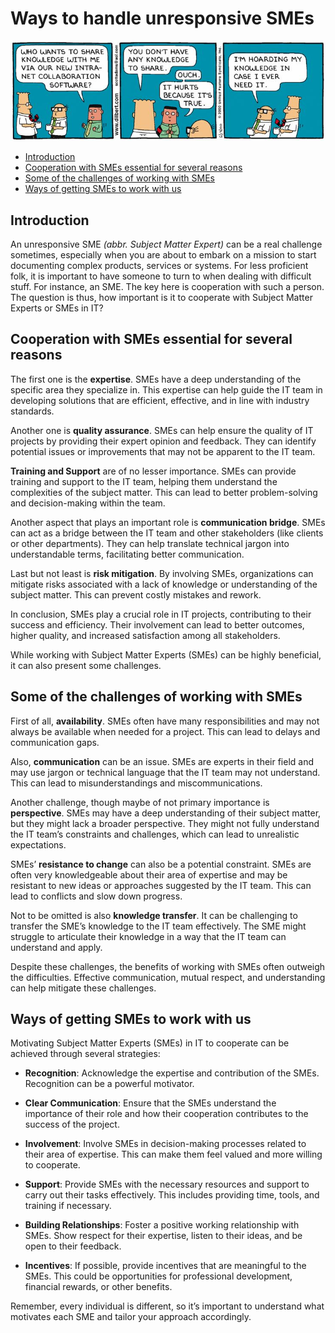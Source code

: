 # Ways to handle unresponsive SMEs <!-- omit in toc -->

![Alt text](aa246608b3b3fe34728bd118d7d0e938.jpg)
- [Introduction](#introduction)
- [Cooperation with SMEs essential for several reasons](#cooperation-with-smes-essential-for-several-reasons)
- [Some of the challenges of working with SMEs](#some-of-the-challenges-of-working-with-smes)
- [Ways of getting SMEs to work with us](#ways-of-getting-smes-to-work-with-us)

## Introduction
An unresponsive SME *(abbr. Subject Matter Expert)* can be a real challenge sometimes, especially when you are about to embark on a mission to start documenting complex products, services or systems. For less proficient folk, it is important to have someone to turn to when dealing with difficult stuff. For instance, an SME. The key here is cooperation with such a person. The question is thus, how important is it to cooperate with Subject Matter Experts or SMEs in IT?

## Cooperation with SMEs essential for several reasons 

The first one is the **expertise**. SMEs have a deep understanding of the specific area they specialize in. This expertise can help guide the IT team in developing solutions that are efficient, effective, and in line with industry standards.

Another one is **quality assurance**. SMEs can help ensure the quality of IT projects by providing their expert opinion and feedback. They can identify potential issues or improvements that may not be apparent to the IT team.

**Training and Support** are of no lesser importance. SMEs can provide training and support to the IT team, helping them understand the complexities of the subject matter. This can lead to better problem-solving and decision-making within the team.

Another aspect that plays an important role is **communication bridge**. SMEs can act as a bridge between the IT team and other stakeholders (like clients or other departments). They can help translate technical jargon into understandable terms, facilitating better communication.

Last but not least is **risk mitigation**. By involving SMEs, organizations can mitigate risks associated with a lack of knowledge or understanding of the subject matter. This can prevent costly mistakes and rework.

In conclusion, SMEs play a crucial role in IT projects, contributing to their success and efficiency. Their involvement can lead to better outcomes, higher quality, and increased satisfaction among all stakeholders.

While working with Subject Matter Experts (SMEs) can be highly beneficial, it can also present some challenges. 

## Some of the challenges of working with SMEs

First of all, **availability**. SMEs often have many responsibilities and may not always be available when needed for a project. This can lead to delays and communication gaps.

Also, **communication** can be an issue. SMEs are experts in their field and may use jargon or technical language that the IT team may not understand. This can lead to misunderstandings and miscommunications.

Another challenge, though maybe of not primary importance is **perspective**. SMEs may have a deep understanding of their subject matter, but they might lack a broader perspective. They might not fully understand the IT team’s constraints and challenges, which can lead to unrealistic expectations.

SMEs’ **resistance to change** can also be a potential constraint. SMEs are often very knowledgeable about their area of expertise and may be resistant to new ideas or approaches suggested by the IT team. This can lead to conflicts and slow down progress.

Not to be omitted is also **knowledge transfer**. It can be challenging to transfer the SME’s knowledge to the IT team effectively. The SME might struggle to articulate their knowledge in a way that the IT team can understand and apply.

Despite these challenges, the benefits of working with SMEs often outweigh the difficulties. Effective communication, mutual respect, and understanding can help mitigate these challenges.

## Ways of getting SMEs to work with us

Motivating Subject Matter Experts (SMEs) in IT to cooperate can be achieved through several strategies:

-	**Recognition**: Acknowledge the expertise and contribution of the SMEs. Recognition can be a powerful motivator.

-	**Clear Communication**: Ensure that the SMEs understand the importance of their role and how their cooperation contributes to the success of the project.

-	**Involvement**: Involve SMEs in decision-making processes related to their area of expertise. This can make them feel valued and more willing to cooperate.

-	**Support**: Provide SMEs with the necessary resources and support to carry out their tasks effectively. This includes providing time, tools, and training if necessary.

-	**Building Relationships**: Foster a positive working relationship with SMEs. Show respect for their expertise, listen to their ideas, and be open to their feedback.

-	**Incentives**: If possible, provide incentives that are meaningful to the SMEs. This could be opportunities for professional development, financial rewards, or other benefits.

Remember, every individual is different, so it’s important to understand what motivates each SME and tailor your approach accordingly.

